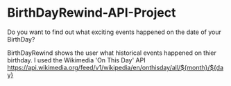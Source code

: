 # BirthDayRewind-API-Project

Do you want to find out what exciting events happened on the date of your BirthDay?

BirthDayRewind shows the user what historical events happened on thier birthday. I used the Wikimedia
'On This Day' API https://api.wikimedia.org/feed/v1/wikipedia/en/onthisday/all/${month}/${day}

 

